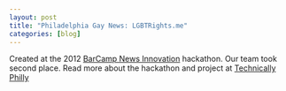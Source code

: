 ```yaml
---
layout: post
title: "Philadelphia Gay News: LGBTRights.me"
categories: [blog]
---
```


Created at the 2012 <a href="http://bcniphilly.com/">BarCamp News Innovation</a> hackathon. Our team took second place. Read more about the hackathon and project at <a href="https://technical.ly/software-development/sheltr-org-mobile-add-on-lgbtrights-me-star-at-news-hackathon-during-philly-tech-week/">Technically Philly</a>